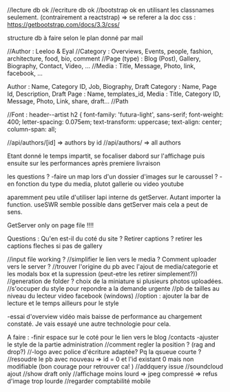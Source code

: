 //lecture db ok
//ecriture db ok
//bootstrap ok en utilisant les classnames seulement. (contrairement a reactstrap) => se referer a la doc css : https://getbootstrap.com/docs/3.3/css/

structure db à faire selon le plan donné par mail

//Author : Leeloo & Eyal
//Category : Overviews, Events, people, fashion, architecture, food, bio, comment
//Page (type) : Blog (Post), Gallery, Biography, Contact, Video, ...
//Media : Title, Message, Photo, link, facebook, ...

Author : Name, Category ID, Job, Biography, Draft
Category : Name, Page Id, Description, Draft
Page : Name, templates_id,
Media : Title, Category ID, Message, Photo, Link, share, draft...
//Path

//Font :
header--artist h2 {
font-family: 'futura-light', sans-serif;
font-weight: 400;
letter-spacing: 0.075em;
text-transform: uppercase;
text-align: center;
column-span: all;

//api/authors/[id] => authors by id
//api/authors/ => all authors

Etant donné le temps impartit, se focaliser dabord sur l'affichage puis ensuite sur les performances après premiere livraison

les questions ?
-faire un map lors d'un dossier d'images sur le caroussel ?
-en fonction du type du media, plutot gallerie ou video youtube

aparemment peu utile d'utiliser lapi interne ds getServer. Autant importer la function.
useSWR semble possible dans getServer mais cela a peut de sens.

GetServer only on page file !!!!

Questions : Qu'en est-il du coté du site ? Retirer captions ?
retirer les captions fleches si pas de gallery

//input file working ?
//simplifier le lien vers le media ? Comment uploader vers le server ?
//trouver l'origine du pb avec l'ajout de media/categorie et les modals box et la supression (peut-etre les retirer simplement?))
//generation de folder ? choix de la miniature si plusieurs photos uploadées.
//s'occuper du style pour repondre a la demande urgente
//pb de tailles au niveau du lecteur video facebook (windows)
//option : ajouter la bar de lecture et le temps ailleurs pour le style

-essai d'overview vidéo mais baisse de performance au chargement constaté. Je vais essayé une autre technologie pour cela.

A faire :
-finir espace sur le coté pour le lien vers le blog /contacts
-ajuster le style de la partie administration
//comment regler la position ? (rag and drop?)
//-logo avec police d'écriture adaptée? Pq la qsueue courte ?
//resoudre le pb avec nouveau => id = 0 et l'id existant 0 mais non modifiable (bon courage pour retrouver ca! )
//addquery issue
//soundcloud ajout
//show draft only
//affichage moins lourd => jpeg compressé => refus d'image trop lourde
//regarder comptabilité mobile
